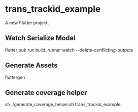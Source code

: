 # trans_trackid_example

A new Flutter project.

## Watch Serialize Model

flutter pub run build_runner watch --delete-conflicting-outputs

## Generate Assets

fluttergen

## Generate coverage helper

sh ./generate_coverage_helper.sh trans_trackid_example